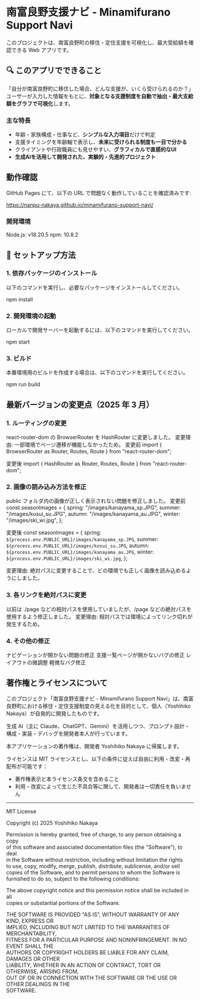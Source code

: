 # 南富良野支援ナビ - Minamifurano Support Navi

このプロジェクトは、南富良野町の移住・定住支援を可視化し、最大受給額を確認できる Web アプリです。

## 🔍 このアプリでできること

「自分が南富良野町に移住した場合、どんな支援が、いくら受けられるのか？」  
ユーザーが入力した情報をもとに、**対象となる支援制度を自動で抽出・最大支給額をグラフで可視化**します。

### 主な特長
- 年齢・家族構成・仕事など、**シンプルな入力項目**だけで判定
- 支援タイミングを年齢軸で表示し、**未来に受けられる制度も一目で分かる**
- クライアントや行政職員にも見せやすい、**グラフィカルで直感的なUI**
- **生成AIを活用して開発された、実験的・先進的プロジェクト**

## 動作確認

GitHub Pages にて、以下の URL で問題なく動作していることを確認済みです:

https://nanpu-nakaya.github.io/minamifurano-support-navi/

### 開発環境

Node.js: v18.20.5
npm: 10.8.2

## 🚀 セットアップ方法

### 1. 依存パッケージのインストール

以下のコマンドを実行し、必要なパッケージをインストールしてください。

npm install

### 2. 開発環境の起動

ローカルで開発サーバーを起動するには、以下のコマンドを実行してください。

npm start

### 3. ビルド

本番環境用のビルドを作成する場合は、以下のコマンドを実行してください。

npm run build

## 最新バージョンの変更点（2025 年 3 月）

### 1. ルーティングの変更

react-router-dom の BrowserRouter を HashRouter に変更しました。
変更理由: 一部環境でページ遷移が機能しなかったため。
変更前
import { BrowserRouter as Router, Routes, Route } from "react-router-dom";

変更後
import { HashRouter as Router, Routes, Route } from "react-router-dom";

### 2. 画像の読み込み方法を修正

public フォルダ内の画像が正しく表示されない問題を修正しました。
変更前
const seasonImages = {
spring: "/images/kanayama_sp.JPG",
summer: "/images/kosui_su.JPG",
autumn: "/images/kanayama_au.JPG",
winter: "/images/ski_wi.jpg",
};

変更後
const seasonImages = {
spring: `${process.env.PUBLIC_URL}/images/kanayama_sp.JPG`,
summer: `${process.env.PUBLIC_URL}/images/kosui_su.JPG`,
autumn: `${process.env.PUBLIC_URL}/images/kanayama_au.JPG`,
winter: `${process.env.PUBLIC_URL}/images/ski_wi.jpg`,
};

変更理由: 絶対パスに変更することで、どの環境でも正しく画像を読み込めるようにしました。

### 3. 各リンクを絶対パスに変更

以前は ./page などの相対パスを使用していましたが、/page などの絶対パスを使用するよう修正しました。
変更理由: 相対パスでは環境によってリンク切れが発生するため。

### 4. その他の修正

ナビゲーションが開かない問題の修正
支援一覧ページが開かないバグの修正
レイアウトの微調整
軽微なバグ修正

## 著作権とライセンスについて

このプロジェクト「南富良野支援ナビ - Minamifurano Support Navi」は、南富良野町における移住・定住支援制度の見える化を目的として、個人（Yoshihiko Nakaya）が自発的に開発したものです。

生成 AI（主に Claude、ChatGPT、Gemini）を活用しつつ、プロンプト設計・構成・実装・デバッグを開発者本人が行っています。

本アプリケーションの著作権は、開発者 Yoshihiko Nakaya に帰属します。

ライセンスは MIT ライセンスとし、以下の条件に従えば自由に利用・改変・再配布が可能です：

- 著作権表示と本ライセンス条文を含めること
- 利用・改変によって生じた不具合等に関して、開発者は一切責任を負いません

---

MIT License

Copyright (c) 2025 Yoshihiko Nakaya

Permission is hereby granted, free of charge, to any person obtaining a copy  
of this software and associated documentation files (the "Software"), to deal  
in the Software without restriction, including without limitation the rights  
to use, copy, modify, merge, publish, distribute, sublicense, and/or sell  
copies of the Software, and to permit persons to whom the Software is  
furnished to do so, subject to the following conditions:

The above copyright notice and this permission notice shall be included in all  
copies or substantial portions of the Software.

THE SOFTWARE IS PROVIDED "AS IS", WITHOUT WARRANTY OF ANY KIND, EXPRESS OR  
IMPLIED, INCLUDING BUT NOT LIMITED TO THE WARRANTIES OF MERCHANTABILITY,  
FITNESS FOR A PARTICULAR PURPOSE AND NONINFRINGEMENT. IN NO EVENT SHALL THE  
AUTHORS OR COPYRIGHT HOLDERS BE LIABLE FOR ANY CLAIM, DAMAGES OR OTHER  
LIABILITY, WHETHER IN AN ACTION OF CONTRACT, TORT OR OTHERWISE, ARISING FROM,  
OUT OF OR IN CONNECTION WITH THE SOFTWARE OR THE USE OR OTHER DEALINGS IN THE  
SOFTWARE.
